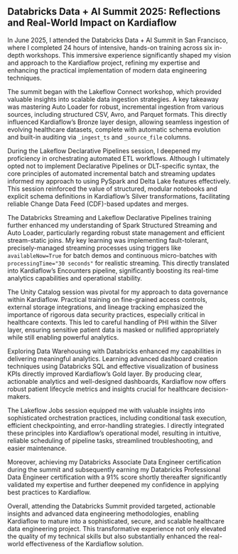 ## Databricks Data + AI Summit 2025: Reflections and Real-World Impact on Kardiaflow

In June 2025, I attended the Databricks Data + AI Summit in San Francisco, where I completed 24 hours of intensive, hands-on training across six in-depth workshops. This immersive experience significantly shaped my vision and approach to the Kardiaflow project, refining my expertise and enhancing the practical implementation of modern data engineering techniques.

The summit began with the Lakeflow Connect workshop, which provided valuable insights into scalable data ingestion strategies. A key takeaway was mastering Auto Loader for robust, incremental ingestion from various sources, including structured CSV, Avro, and Parquet formats. This directly influenced Kardiaflow’s Bronze layer design, allowing seamless ingestion of evolving healthcare datasets, complete with automatic schema evolution and built-in auditing via `_ingest_ts` and `_source_file` columns.

During the Lakeflow Declarative Pipelines session, I deepened my proficiency in orchestrating automated ETL workflows. Although I ultimately opted not to implement Declarative Pipelines or DLT-specific syntax, the core principles of automated incremental batch and streaming updates informed my approach to using PySpark and Delta Lake features effectively. This session reinforced the value of structured, modular notebooks and explicit schema definitions in Kardiaflow’s Silver transformations, facilitating reliable Change Data Feed (CDF)-based updates and merges.

The Databricks Streaming and Lakeflow Declarative Pipelines training further enhanced my understanding of Spark Structured Streaming and Auto Loader, particularly regarding robust state management and efficient stream-static joins. My key learning was implementing fault-tolerant, precisely-managed streaming processes using triggers like `availableNow=True` for batch demos and continuous micro-batches with `processingTime="30 seconds"` for realistic streaming. This directly translated into Kardiaflow’s Encounters pipeline, significantly boosting its real-time analytics capabilities and operational stability.

The Unity Catalog session was pivotal for my approach to data governance within Kardiaflow. Practical training on fine-grained access controls, external storage integrations, and lineage tracking emphasized the importance of rigorous data security practices, especially critical in healthcare contexts. This led to careful handling of PHI within the Silver layer, ensuring sensitive patient data is masked or nullified appropriately while still enabling powerful analytics.

Exploring Data Warehousing with Databricks enhanced my capabilities in delivering meaningful analytics. Learning advanced dashboard creation techniques using Databricks SQL and effective visualization of business KPIs directly improved Kardiaflow’s Gold layer. By producing clear, actionable analytics and well-designed dashboards, Kardiaflow now offers robust patient lifecycle metrics and insights crucial for healthcare decision-makers.

The Lakeflow Jobs session equipped me with valuable insights into sophisticated orchestration practices, including conditional task execution, efficient checkpointing, and error-handling strategies. I directly integrated these principles into Kardiaflow’s operational model, resulting in intuitive, reliable scheduling of pipeline tasks, streamlined troubleshooting, and easier maintenance.

Moreover, achieving my Databricks Associate Data Engineer certification during the summit and subsequently earning my Databricks Professional Data Engineer certification with a 91% score shortly thereafter significantly validated my expertise and further deepened my confidence in applying best practices to Kardiaflow.

Overall, attending the Databricks Summit provided targeted, actionable insights and advanced data engineering methodologies, enabling Kardiaflow to mature into a sophisticated, secure, and scalable healthcare data engineering project. This transformative experience not only elevated the quality of my technical skills but also substantially enhanced the real-world effectiveness of the Kardiaflow solution.
